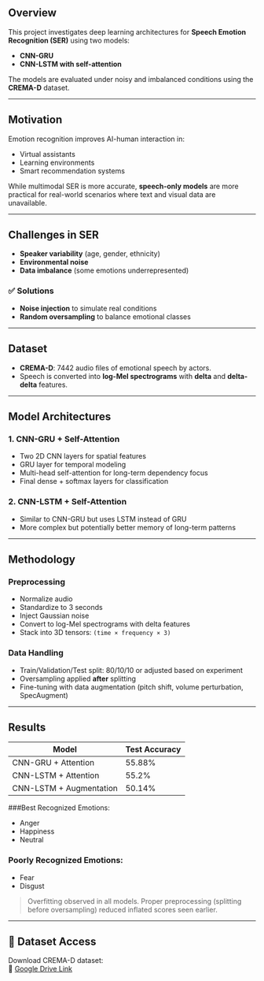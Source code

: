 ## Overview
This project investigates deep learning architectures for **Speech Emotion Recognition (SER)** using two models:
- **CNN-GRU**
- **CNN-LSTM with self-attention**

The models are evaluated under noisy and imbalanced conditions using the **CREMA-D** dataset.

---

## Motivation
Emotion recognition improves AI-human interaction in:
- Virtual assistants
- Learning environments
- Smart recommendation systems

While multimodal SER is more accurate, **speech-only models** are more practical for real-world scenarios where text and visual data are unavailable.

---

## Challenges in SER
- **Speaker variability** (age, gender, ethnicity)
- **Environmental noise**
- **Data imbalance** (some emotions underrepresented)

### ✅ Solutions
- **Noise injection** to simulate real conditions
- **Random oversampling** to balance emotional classes

---

## Dataset
- **CREMA-D**: 7442 audio files of emotional speech by actors.
- Speech is converted into **log-Mel spectrograms** with **delta** and **delta-delta** features.

---

## Model Architectures

### 1. CNN-GRU + Self-Attention
- Two 2D CNN layers for spatial features
- GRU layer for temporal modeling
- Multi-head self-attention for long-term dependency focus
- Final dense + softmax layers for classification

### 2. CNN-LSTM + Self-Attention
- Similar to CNN-GRU but uses LSTM instead of GRU
- More complex but potentially better memory of long-term patterns

---

## Methodology

### Preprocessing
- Normalize audio
- Standardize to 3 seconds
- Inject Gaussian noise
- Convert to log-Mel spectrograms with delta features
- Stack into 3D tensors: `(time × frequency × 3)`

### Data Handling
- Train/Validation/Test split: 80/10/10 or adjusted based on experiment
- Oversampling applied **after** splitting
- Fine-tuning with data augmentation (pitch shift, volume perturbation, SpecAugment)

---

## Results

| Model                     | Test Accuracy |
|--------------------------|---------------|
| CNN-GRU + Attention      | 55.88%        |
| CNN-LSTM + Attention     | 55.2%         |
| CNN-LSTM + Augmentation  | 50.14%        |

###Best Recognized Emotions:
- Anger
- Happiness
- Neutral

### Poorly Recognized Emotions:
- Fear
- Disgust

> Overfitting observed in all models. Proper preprocessing (splitting before oversampling) reduced inflated scores seen earlier.

---

## 🔗 Dataset Access
Download CREMA-D dataset:  
📁 [Google Drive Link](https://drive.google.com/drive/folders/1zqbsIxbpuTkNj7S2jjDld26DE9XeJyH3?usp=sharing)
